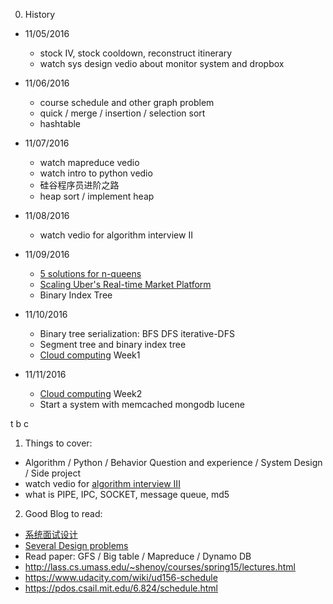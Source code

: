 0. History  
  - 11/05/2016    
    - stock IV, stock cooldown, reconstruct itinerary
    - watch sys design vedio about monitor system and dropbox
  
  - 11/06/2016    
    - course schedule and other graph problem
    - quick / merge / insertion / selection sort
    - hashtable
    
  - 11/07/2016
    - watch mapreduce vedio
    - watch intro to python vedio
    - 硅谷程序员进阶之路
    - heap sort / implement heap
    
  - 11/08/2016
    - watch vedio for algorithm interview II 
    
  - 11/09/2016
    - [5 solutions for n-queens](https://zhuanlan.zhihu.com/p/22846106)
    - [Scaling Uber's Real-time Market Platform](https://www.infoq.com/presentations/uber-market-platform)
    - Binary Index Tree
    
  - 11/10/2016
    - Binary tree serialization: BFS DFS iterative-DFS
    - Segment tree and binary index tree
    - [Cloud computing](https://www.coursera.org/learn/cloud-computing#syllabus) Week1
    
  - 11/11/2016
    - [Cloud computing](https://www.coursera.org/learn/cloud-computing#syllabus) Week2
    - Start a system with memcached mongodb lucene
  
  t b c
      
1. Things to cover:      
  - Algorithm / Python / Behavior Question and experience / System Design / Side project  
  - watch vedio for [algorithm interview III](https://www.bittiger.io/classpage/jNy2v4F3qrzb26Pxb)
  - what is PIPE, IPC, SOCKET, message queue, md5  

2. Good Blog to read:
  - [系统面试设计](http://dongxicheng.org/search-engine/system-designing-in-finging-jobs/)
  - [Several Design problems](https://www.evernote.com/shard/s576/sh/7e58b450-1abe-43a8-bf82-fbf07f1db13c/049802174415b418a2e65f75b744ab72)
  - Read paper: GFS / Big table / Mapreduce / Dynamo DB
  - http://lass.cs.umass.edu/~shenoy/courses/spring15/lectures.html
  - https://www.udacity.com/wiki/ud156-schedule
  - https://pdos.csail.mit.edu/6.824/schedule.html





